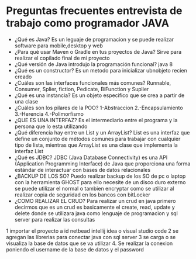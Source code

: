 # Preguntas frecuentes entrevista de trabajo como programador JAVA
- ¿Qué es Java?
Es un leguaje de programacion y se puede realizar software para mobile,desktop y web
- ¿Para qué usar Maven o Gradle en tus proyectos de Java?
Sirve para realizar el copilado final de mi proyecto
- ¿Qué versión de Java introdujo la programación funcional?
java 8
- ¿Qué es un constructor?
Es un metodo para inicializar ubnobjeto recien creado
- ¿Cuáles son las interfaces funcionales más comunes?
Runnable, Consumer, Splier, fiction, Pedicate, BiFunction y Suplier
- ¿Qué es una instancia?
Es un objeto especifico que se crea a partir de una clase
- ¿Cuáles son los pilares de la POO?
1-Abstraccion
2.-Encapsulamiento
3.-Herencia
4.-Polimorfismo
- ¿QUE ES UNA INTERFAZ?
Es el intermediario entre el programa y la persona que lo esta utilizando
- ¿Qué diferencia hay entre un List y un ArrayList?
List es una interfaz que define un conjunto de métodos comunes para trabajar con 
cualquier tipo de lista, mientras que ArrayList es una clase que implementa la interfaz List
- ¿Qué es JDBC?
JDBC (Java Database Connectivity) es una API (Application Programming Interface) 
de Java que proporciona una forma estándar de interactuar con bases de datos relacionales 
- ¿BACKUP DE LOS SO?
Puedo realizar backup de los SO de pc o laptop con la herramienta GHOST para ello necesite de 
un disco duro externo  se puede utilizar el normal o tambien encryptar como
se utilizar al realizar copia de seguridad en los bancos con bitLocker
- ¿COMO REALIZAR EL CRUD?
Para realizar un crud en java primero decirmos que es un crud es basicamente el create, read,
update y delete donde se utilizara java como lenguaje de programacion y sql server para realizar
las consultas

1 importar el proyecto a id netbead intellij idea o visual studio code
2 se agregan las librerias para conectar java con sql server
3 se carga o se visualiza la base de datos que se va utilizar 
4. Se realizar la conexion 
poniendo el username de la base de datos y el password
